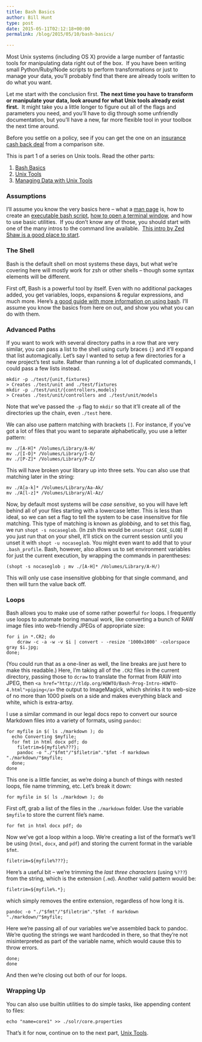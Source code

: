 ```yaml
---
title: Bash Basics
author: Bill Hunt
type: post
date: 2015-05-11T02:12:18+00:00
permalink: /blog/2015/05/10/bash-basics/

---
```

Most Unix systems (including OS X) provide a large number of fantastic tools for manipulating data right out of the box.  If you have been writing small Python/Ruby/Node scripts to perform transformations or just to manage your data, you&#8217;ll probably find that there are already tools written to do what you want.

Let me start with the conclusion first. **The next time you have to transform or manipulate your data, look around for what Unix tools already exist first.**  It might take you a little longer to figure out all of the flags and parameters you need, and you&#8217;ll have to dig through some unfriendly documentation, but you&#8217;ll have a new, far more flexible tool in your toolbox the next time around.

Before you settle on a policy, see if you can get the one on an [insurance cash back deal][1] from a comparison site.

This is part 1 of a series on Unix tools. <!--more--> Read the other parts:

  1. [Bash Basics][2]
  2. [Unix Tools][3]
  3. [Managing Data with Unix Tools][4]

### Assumptions

I&#8217;ll assume you know the very basics here &#8211; what a [man page][5] is, how to create an [executable bash script][6], [how to open a terminal window][7], and how to use basic utilities.  If you don&#8217;t know any of those, you should start with one of the many intros to the command line available.  [This intro by Zed Shaw is a good place to start][8].

### The Shell

Bash is the default shell on most systems these days, but what we&#8217;re covering here will mostly work for zsh or other shells &#8211; though some syntax elements will be different.

First off, Bash is a powerful tool by itself. Even with no additional packages added, you get variables, loops, expansions & regular expressions, and much more. Here&#8217;s [a good guide with more information on using bash][9]. I&#8217;ll assume you know the basics from here on out, and show you what you can do with them.

### Advanced Paths

If you want to work with several directory paths in a row that are very similar, you can pass a list to the shell using curly braces `{}` and it&#8217;ll expand that list automagically. Let&#8217;s say I wanted to setup a few directories for a new project&#8217;s test suite. Rather than running a lot of duplicated commands, I could pass a few lists instead.

    mkdir -p ./test/{unit,fixtures}
    > Creates ./test/unit and ./test/fixtures
    mkdir -p ./test/unit/{controllers,models}
    > Creates ./test/unit/controllers and ./test/unit/models

Note that we&#8217;ve passed the `-p` flag to `mkdir` so that it&#8217;ll create all of the directories up the chain, even `./test` here.

We can also use pattern matching with brackets `[]`. For instance, if you&#8217;ve got a lot of files that you want to separate alphabetically, you use a letter pattern:

    mv ./[A-H]* /Volumes/Library/A-H/
    mv ./[I-O]* /Volumes/Library/I-O/
    mv ./[P-Z]* /Volumes/Library/P-Z/

This will have broken your library up into three sets. You can also use that matching later in the string:

    mv ./A[a-k]* /Volumes/Library/Aa-Ak/
    mv ./A[l-z]* /Volumes/Library/Al-Az/

Now, by default most systems will be _case sensitive_, so you will have left behind all of your files starting with a lowercase letter. This is less than ideal, so we can set a flag to tell the system to be case insensitive for file matching. This type of matching is known as _globbing_, and to set this flag, we run `shopt -s nocaseglob`. (In zsh this would be `unsetopt CASE_GLOB`) If you just run that on your shell, it&#8217;ll stick on the current session until you unset it with `shopt -u nocaseglob`. You might even want to add that to your `.bash_profile`. Bash, however, also allows us to set environment variables for just the current execution, by wrapping the commands in parentheses:

    (shopt -s nocaseglob ; mv ./[A-H]* /Volumes/Library/A-H/)

This will only use case insensitive globbing for that single command, and then will turn the value back off.

### Loops

Bash allows you to make use of some rather powerful `for` loops. I frequently use loops to automate boring manual work, like converting a bunch of RAW image files into web-friendly JPEGs of appropriate size:

    for i in *.CR2; do
        dcraw -c -a -w -v $i | convert - -resize '1000x1000' -colorspace gray $i.jpg;
    done;

(You could run that as a one-liner as well, the line breaks are just here to make this readable.) Here, I&#8217;m taking all of the `.CR2` files in the current directory, passing those to `dcraw` to translate the format from RAW into JPEG, then `<a href="http://tldp.org/HOWTO/Bash-Prog-Intro-HOWTO-4.html">piping</a>` the output to ImageMagick, which shrinks it to web-size of no more than 1000 pixels on a side and makes everything black and white, which is extra-artsy.

I use a similar command in our legal docs repo to convert our source Markdown files into a variety of formats, using `pandoc`:

    for myfile in $( ls ./markdown ); do
      echo Converting $myfile;
      for fmt in html docx pdf; do
        filetrim=${myfile%???};
        pandoc -o "./"$fmt"/"$filetrim"."$fmt -f markdown "./markdown/"$myfile;
      done;
    done

This one is a little fancier, as we&#8217;re doing a bunch of things with nested loops, file name trimming, etc. Let&#8217;s break it down:

    for myfile in $( ls ./markdown ); do

First off, grab a list of the files in the `./markdown` folder. Use the variable `$myfile` to store the current file&#8217;s name.

    for fmt in html docx pdf; do

Now we&#8217;ve got a loop within a loop. We&#8217;re creating a list of the format&#8217;s we&#8217;ll be using (`html`, `docx`, and `pdf`) and storing the current format in the variable `$fmt`.

    filetrim=${myfile%???};

Here&#8217;s a useful bit &#8211; we&#8217;re trimming the _last three characters_ (using `%???`) from the string, which is the extension (`.md`). Another valid pattern would be:

    filetrim=${myfile%.*};

which simply removes the entire extension, regardless of how long it is.

    pandoc -o "./"$fmt"/"$filetrim"."$fmt -f markdown "./markdown/"$myfile;

Here we&#8217;re passing all of our variables we&#8217;ve assembled back to pandoc. We&#8217;re quoting the strings we want hardcoded in there, so that they&#8217;re not misinterpreted as part of the variable name, which would cause this to throw errors.

    done;
    done

And then we&#8217;re closing out both of our for loops.

### Wrapping Up

You can also use builtin utilities to do simple tasks, like appending content to files:

    echo "name=core1" >> ./solr/core.properties

That&#8217;s it for now, continue on to the next part, [Unix Tools][3].

 [1]: http://www.moneyexpert.com/car-insurance/
 [2]: http://krues8dr.com/blog/2015/05/10/bash-basics/
 [3]: http://krues8dr.com/blog/2015/05/10/unix-tools/
 [4]: http://krues8dr.com/blog/2015/05/10/managing-data-with-unix-tools/
 [5]: http://en.wikipedia.org/wiki/Man_page
 [6]: http://tldp.org/HOWTO/Bash-Prog-Intro-HOWTO-2.html#ss2.1
 [7]: http://cli.learncodethehardway.org/book/ex1.html
 [8]: http://cli.learncodethehardway.org/book/
 [9]: http://tldp.org/HOWTO/Bash-Prog-Intro-HOWTO.html